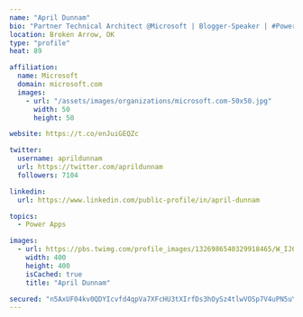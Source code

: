 ```yaml
---
name: "April Dunnam"
bio: "Partner Technical Architect @Microsoft | Blogger-Speaker | #PowerApps, #PowerAutomate, #Office365, #SharePoint | #WIT | #Karaoke Queen"
location: Broken Arrow, OK
type: "profile"
heat: 89

affiliation:
  name: Microsoft
  domain: microsoft.com
  images:
    - url: "/assets/images/organizations/microsoft.com-50x50.jpg"
      width: 50
      height: 50

website: https://t.co/enJuiGEQZc

twitter:
  username: aprildunnam
  url: https://twitter.com/aprildunnam
  followers: 7104

linkedin:
  url: https://www.linkedin.com/public-profile/in/april-dunnam

topics:
  - Power Apps

images:
  - url: https://pbs.twimg.com/profile_images/1326986540329918465/W_IJ6Ih2_400x400.jpg
    width: 400
    height: 400
    isCached: true
    title: "April Dunnam"

secured: "n5AxUF04kv0QDYIcvfd4qpVa7XFcHU3tXIrfDs3hOySz4tlwVOSp7V4uPN5uYR0soHo0gBz+q1o6rEAFBBWdtqCKMlp9PaoFC6i5mdgahyqcTvfgfha+5zoI6vNxoirmFrloQMM5LIcafJoy2o5MiqCsGqk6MzxhnrFPY0FwzamPt8STfnoqM7VqfTKswsmQncLV0itrXrJNM6Rfe/Rglu4ko2MIUmtj6cGb5F76HjqBWGjugn18o2uP22n4ES6BEhKsJE/HMK88W/G0U0TUYb2yQGVj4IDrfadRfLw7OdPFC05LldL58t2aj3Ps5rxUl7GFcCKHnXIqsZ1/Vv6ER0PHdgHtbv/ta/sMEj1GXZtTThx5MF80hinkRpZQ07dUrmkYD7qcuRZil9KJnQ/qjNf/g3QxZRU3ZMGvKV6irKo=;tyJs3fgd7CVE0cO97IDpIg=="
---
```


